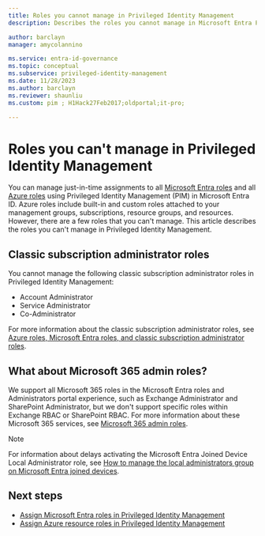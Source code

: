 ```yaml
---
title: Roles you cannot manage in Privileged Identity Management
description: Describes the roles you cannot manage in Microsoft Entra Privileged Identity Management (PIM).

author: barclayn
manager: amycolannino

ms.service: entra-id-governance
ms.topic: conceptual
ms.subservice: privileged-identity-management
ms.date: 11/28/2023
ms.author: barclayn
ms.reviewer: shaunliu
ms.custom: pim ; H1Hack27Feb2017;oldportal;it-pro;

---
```


# Roles you can't manage in Privileged Identity Management

You can manage just-in-time assignments to all [Microsoft Entra roles](~/identity/role-based-access-control/permissions-reference.md) and all [Azure roles](/azure/role-based-access-control/built-in-roles) using Privileged Identity Management (PIM) in Microsoft Entra ID. Azure roles include built-in and custom roles attached to your management groups, subscriptions, resource groups, and resources. However, there are a few roles that you can't manage. This article describes the roles you can't manage in Privileged Identity Management.

## Classic subscription administrator roles

You cannot manage the following classic subscription administrator roles in Privileged Identity Management:

- Account Administrator
- Service Administrator
- Co-Administrator

For more information about the classic subscription administrator roles, see [Azure roles, Microsoft Entra roles, and classic subscription administrator roles](/azure/role-based-access-control/rbac-and-directory-admin-roles).

## What about Microsoft 365 admin roles?

We support all Microsoft 365 roles in the Microsoft Entra roles and Administrators portal experience, such as Exchange Administrator and SharePoint Administrator, but we don't support specific roles within Exchange RBAC or SharePoint RBAC. For more information about these Microsoft 365 services, see [Microsoft 365 admin roles](/microsoft-365/admin/add-users/about-admin-roles).

> [!NOTE]
> For information about delays activating the Microsoft Entra Joined Device Local Administrator role, see [How to manage the local administrators group on Microsoft Entra joined devices](../../identity/devices/assign-local-admin.md#manage-the-microsoft-entra-joined-device-local-administrator-role).

## Next steps

- [Assign Microsoft Entra roles in Privileged Identity Management](pim-how-to-add-role-to-user.md)
- [Assign Azure resource roles in Privileged Identity Management](pim-resource-roles-assign-roles.md)
